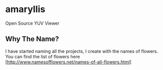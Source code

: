 # amaryllis
Open Source YUV Viewer


## Why The Name?
I have started naming all the projects, I create with the names of flowers. You can find the list of flowers here [http://www.namesofflowers.net/names-of-all-flowers.html]
